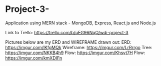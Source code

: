# Project-3-
Application using MERN stack - MongoDB, Express, React.js and Node.js

Link to Trello: https://trello.com/b/uEG96NqO/wdi-project-3

Pictures below are my ERD and WIREFRAME drawn out: 
ERD: https://imgur.com/lKfgMQk
Wireframe: https://imgur.com/LrRrrgo
Tree: https://imgur.com/NKKB4h9
Flow: https://imgur.com/Khsvt7H
Flow: https://imgur.com/kmXDIFn
